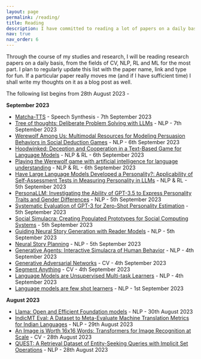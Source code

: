 ```yaml
---
layout: page
permalink: /reading/
title: Reading
description: I have committed to reading a lot of papers on a daily basis. I shall be maintaining a timestamped list here.
nav: true
nav_order: 6
---
```


Through the course of my studies and research, I will be reading research papers on a daily basis, from the fields of CV, NLP, RL and ML for the most part. I plan to regularly update this list with the paper name, link and type for fun. If a particular paper really moves me (and if I have sufficient time) I shall write my thoughts on it as a blog post as well. 

The following list begins from 28th August 2023 - 

**September 2023**

* [Matcha-TTS](https://arxiv.org/pdf/2309.03199.pdf) - Speech Synthesis - 7th September 2023
* [Tree of thoughts: Deliberate Problem Solving with LLMs](https://arxiv.org/abs/2305.10601) - NLP - 7th September 2023
* [Werewolf Among Us: Multimodal Resources for Modeling Persuasion Behaviors in Social Deduction Games](https://aclanthology.org/2023.findings-acl.411/) - NLP - 6th September 2023
* [Hoodwinked: Deception and Cooperation in a Text-Based Game for Language Models](https://arxiv.org/abs/2308.01404) - NLP & RL - 6th September 2023
* [Playing the Werewolf game with artificial intelligence for language understanding](https://arxiv.org/abs/2302.10646) - NLP & RL - 6th September 2023
* [Have Large Language Models Developed a Personality?: Applicability of Self-Assessment Tests in Measuring Personality in LLMs](https://arxiv.org/abs/2305.14693) - NLP & RL - 5th September 2023
* [PersonaLLM: Investigating the Ability of GPT-3.5 to Express Personality Traits and Gender Differences](https://arxiv.org/abs/2305.02547) - NLP - 5th September 2023
* [Systematic Evaluation of GPT-3 for Zero-Shot Personality Estimation](https://arxiv.org/abs/2306.01183) - 5th September 2023
* [Social Simulacra: Creating Populated Prototypes for Social Computing Systems](https://dl.acm.org/doi/abs/10.1145/3526113.3545616) - 5th September 2023
* [Guiding Neural Story Generation with Reader Models](https://arxiv.org/abs/2112.08596) - NLP - 5th September 2023
* [Neural Story Planning](https://arxiv.org/abs/2212.08718) - NLP - 5th September 2023
* [Generative Agents: Interactive Simulacra of Human Behavior](https://arxiv.org/abs/2304.03442) - NLP - 4th September 2023
* [Generative Adversarial Networks](https://arxiv.org/abs/1406.2661) - CV - 4th September 2023
* [Segment Anything](https://arxiv.org/abs/2304.02643) - CV - 4th September 2023
* [Language Models are Unsupervised Multi-task Learners](https://d4mucfpksywv.cloudfront.net/better-language-models/language_models_are_unsupervised_multitask_learners.pdf) - NLP - 4th September 2023
* [Language models are few shot learners](https://arxiv.org/abs/2005.14165) - NLP - 1st September 2023


**August 2023**

* [Llama: Open and Efficient Foundation models](https://arxiv.org/abs/2302.13971) - NLP - 30th August 2023
* [IndicMT Eval: A Dataset to Meta-Evaluate Machine Translation Metrics for Indian Languages](https://aclanthology.org/2023.acl-long.795/) - NLP - 29th August 2023
* [An Image is Worth 16x16 Words: Transformers for Image Recognition at Scale](https://arxiv.org/abs/2010.11929) - CV - 28th August 2023
* [QUEST: A Retrieval Dataset of Entity-Seeking Queries with Implicit Set Operations](https://aclanthology.org/2023.acl-long.784/) - NLP - 28th August 2023



